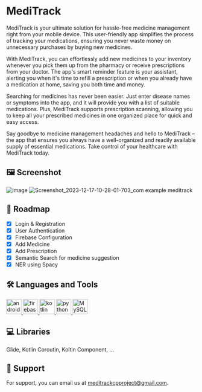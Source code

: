 # MediTrack

MediTrack is your ultimate solution for hassle-free medicine management right from your mobile device. This user-friendly app simplifies the process of tracking your medications, ensuring you never waste money on unnecessary purchases by buying new medicines.

With MediTrack, you can effortlessly add new medicines to your inventory whenever you pick them up from the pharmacy or receive prescriptions from your doctor. The app's smart reminder feature is your assistant, alerting you when it's time to refill a prescription or when you already have a medication at home, saving you both time and money.

Searching for medicines has never been easier. Just enter disease names or symptoms into the app, and it will provide you with a list of suitable medications. Plus, MediTrack supports prescription scanning, allowing you to keep all your prescribed medicines in one organized place for quick and easy access.

Say goodbye to medicine management headaches and hello to MediTrack – the app that ensures you always have a well-organized and readily available supply of essential medications. Take control of your healthcare with MediTrack today.

## :framed_picture: Screenshot

![image](https://github.com/Akshi-Vasaniya/MediTrack/assets/97498600/35cf32be-f602-44b1-99df-77ecc6608bca) ![Screenshot_2023-12-17-10-28-01-703_com example meditrack](https://github.com/Akshi-Vasaniya/MediTrack/assets/97498600/a5148e58-210a-443e-84c3-c2b4417cb355)



## :dart: Roadmap

* [x] Login & Registration
* [x] User Authentication
* [x] Firebase Configuration
* [x] Add Medicine
* [x] Add Prescription 
* [x] Semantic Search for medicine suggestion
* [x] NER using Spacy

## :hammer_and_wrench: Languages and Tools 
<p align="left"> <a href="https://developer.android.com" target="_blank" rel="noreferrer"> <img src="https://cdn.freebiesupply.com/logos/large/2x/android-logo-png-transparent.png" alt="android" width="40" height="40"/> </a> <a href="https://firebase.google.com/" target="_blank" rel="noreferrer"> <img src="https://www.vectorlogo.zone/logos/firebase/firebase-icon.svg" alt="firebase" width="40" height="40"/> </a> <a href="https://kotlinlang.org" target="_blank" rel="noreferrer"> <img src="https://www.vectorlogo.zone/logos/kotlinlang/kotlinlang-icon.svg" alt="kotlin" width="40" height="40"/> </a> <a href="https://www.python.org/" target="_blank" rel="noreferrer"> <img src="https://s3.dualstack.us-east-2.amazonaws.com/pythondotorg-assets/media/community/logos/python-logo-only.png" alt="python" width="40" height="40"/> </a>  <a href="https://www.mysql.com/" target="_blank" rel="noreferrer"> <img src="https://www.mysql.com/common/logos/logo-mysql-170x115.png" alt="MySQL" width="40" height="40"/> </a> </p>

## :computer: Libraries

Glide, Kotlin Coroutin, Koltin Component, ...

## :incoming_envelope: Support

For support, you can email us at meditrackcpproject@gmail.com.
